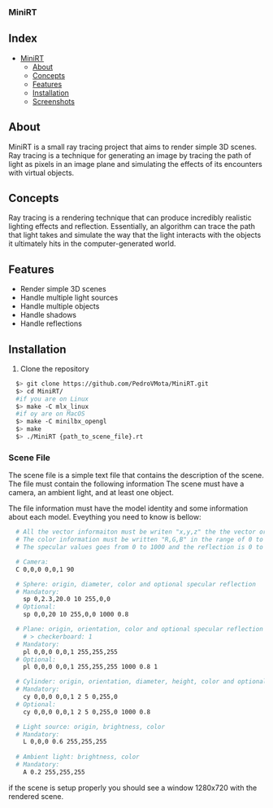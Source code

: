 ### MiniRT

## Index

- [MiniRT](#minirt)
  - [About](#About)
  - [Concepts](#Concepts)
  - [Features](#features)
  - [Installation](#installation)
  - [Screenshots](#screenshots)


## About

MiniRT is a small ray tracing project that aims to render simple 3D scenes. Ray tracing is a technique for generating an image by tracing the path of light as pixels in an image plane and simulating the effects of its encounters with virtual objects.

## Concepts

Ray tracing is a rendering technique that can produce incredibly realistic lighting effects and reflection. Essentially, an algorithm can trace the path that light takes and simulate the way that the light interacts with the objects it ultimately hits in the computer-generated world.

## Features

- Render simple 3D scenes
- Handle multiple light sources
- Handle multiple objects
- Handle shadows
- Handle reflections


## Installation

1. Clone the repository
```bash
  $> git clone https://github.com/PedroVMota/MiniRT.git
  $> cd MiniRT/
  #if you are on Linux
  $> make -C mlx_linux
  #if oy are on MacOS
  $> make -C minilbx_opengl
  $> make
  $> ./MiniRT {path_to_scene_file}.rt
```

### Scene File

The scene file is a simple text file that contains the description of the scene. The file must contain the following information
The scene must have a camera, an ambient light, and at least one object.

The file information must have the model identity and some information about each model. Eveything you need to know is bellow:

```bash
  # All the vector informaiton must be writen "x,y,z" the the vector orientation must be "x,y,z" in the range of -1 to 1
  # The color information must be written "R,G,B" in the range of 0 to 255
  # The specular values goes from 0 to 1000 and the reflection is 0 to 1

  # Camera:
  C 0,0,0 0,0,1 90

  # Sphere: origin, diameter, color and optional specular reflection
  # Mandatory:
    sp 0,2.3,20.0 10 255,0,0
  # Optional:
    sp 0,0,20 10 255,0,0 1000 0.8

  # Plane: origin, orientation, color and optional specular reflection checkerboard or any other predefined texture at the momment only
    # > checkerboard: 1
  # Mandatory:
    pl 0,0,0 0,0,1 255,255,255
  # Optional:
    pl 0,0,0 0,0,1 255,255,255 1000 0.8 1

  # Cylinder: origin, orientation, diameter, height, color and optional specular reflection
  # Mandatory:
    cy 0,0,0 0,0,1 2 5 0,255,0
  # Optional:
    cy 0,0,0 0,0,1 2 5 0,255,0 1000 0.8

  # Light source: origin, brightness, color
  # Mandatory:
    L 0,0,0 0.6 255,255,255
  
  # Ambient light: brightness, color
  # Mandatory:
    A 0.2 255,255,255
```
  if the scene is setup properly you should see a window 1280x720 with the rendered scene.
